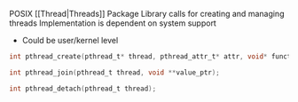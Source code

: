 POSIX [[Thread|Threads]] Package
Library calls for creating and managing threads
Implementation is dependent on system support
- Could be user/kernel level

```c
int pthread_create(pthread_t* thread, pthread_attr_t* attr, void* function, void* arg);

int pthread_join(pthread_t thread, void **value_ptr);

int pthread_detach(pthread_t thread);
```